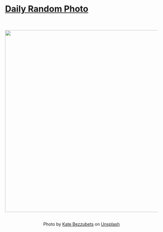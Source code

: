 # [Daily Random Photo](https://www.dailyrandomphoto.com/)

<div align="center">
  <br>
  <br>
  <a href="https://www.dailyrandomphoto.com/p/2021/2021-10-14/"><img src="https://images.unsplash.com/photo-1615382944247-f1ad0a2f9afd?crop=entropy&cs=tinysrgb&fit=max&fm=jpg&ixid=Mnw3NzUwOHwwfDF8cmFuZG9tfHx8fHx8fHx8MTYzNDE3MDYyOQ&ixlib=rb-1.2.1&q=80&w=1080" width="600px"></a>
  <br>
  <br>
  <p class="has-text-grey">Photo by <a href="https://unsplash.com/@k8_bzz?utm_source=Daily%20Random%20Photo&amp;utm_medium=referral" target="_blank" rel="noopener noreferrer">Kate Bezzubets</a> on <a href="https://unsplash.com/photos/d7dOlN9jF7g?utm_source=Daily%20Random%20Photo&amp;utm_medium=referral" target="_blank" rel="noopener noreferrer">Unsplash</a></p>
</div>
